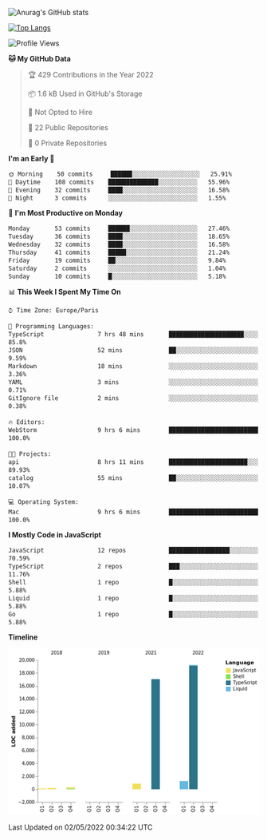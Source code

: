 ![Anurag's GitHub stats](https://github-readme-stats.vercel.app/api?username=sufiane&theme=dark&show_icons=true&count_private=true)


[![Top Langs](https://github-readme-stats.vercel.app/api/top-langs/?username=sufiane&layout=compact)](https://github.com/anuraghazra/github-readme-stats)

<!--START_SECTION:waka-->
![Profile Views](http://img.shields.io/badge/Profile%20Views-1-blue)

**🐱 My GitHub Data** 

> 🏆 429 Contributions in the Year 2022
 > 
> 📦 1.6 kB Used in GitHub's Storage 
 > 
> 🚫 Not Opted to Hire
 > 
> 📜 22 Public Repositories 
 > 
> 🔑 0 Private Repositories  
 > 
**I'm an Early 🐤** 

```text
🌞 Morning    50 commits     ██████░░░░░░░░░░░░░░░░░░░   25.91% 
🌆 Daytime    108 commits    ██████████████░░░░░░░░░░░   55.96% 
🌃 Evening    32 commits     ████░░░░░░░░░░░░░░░░░░░░░   16.58% 
🌙 Night      3 commits      ░░░░░░░░░░░░░░░░░░░░░░░░░   1.55%

```
📅 **I'm Most Productive on Monday** 

```text
Monday       53 commits     ██████░░░░░░░░░░░░░░░░░░░   27.46% 
Tuesday      36 commits     ████░░░░░░░░░░░░░░░░░░░░░   18.65% 
Wednesday    32 commits     ████░░░░░░░░░░░░░░░░░░░░░   16.58% 
Thursday     41 commits     █████░░░░░░░░░░░░░░░░░░░░   21.24% 
Friday       19 commits     ██░░░░░░░░░░░░░░░░░░░░░░░   9.84% 
Saturday     2 commits      ░░░░░░░░░░░░░░░░░░░░░░░░░   1.04% 
Sunday       10 commits     █░░░░░░░░░░░░░░░░░░░░░░░░   5.18%

```


📊 **This Week I Spent My Time On** 

```text
⌚︎ Time Zone: Europe/Paris

💬 Programming Languages: 
TypeScript               7 hrs 48 mins       █████████████████████░░░░   85.8% 
JSON                     52 mins             ██░░░░░░░░░░░░░░░░░░░░░░░   9.59% 
Markdown                 18 mins             ░░░░░░░░░░░░░░░░░░░░░░░░░   3.36% 
YAML                     3 mins              ░░░░░░░░░░░░░░░░░░░░░░░░░   0.71% 
GitIgnore file           2 mins              ░░░░░░░░░░░░░░░░░░░░░░░░░   0.38%

🔥 Editors: 
WebStorm                 9 hrs 6 mins        █████████████████████████   100.0%

🐱‍💻 Projects: 
api                      8 hrs 11 mins       ██████████████████████░░░   89.93% 
catalog                  55 mins             ██░░░░░░░░░░░░░░░░░░░░░░░   10.07%

💻 Operating System: 
Mac                      9 hrs 6 mins        █████████████████████████   100.0%

```

**I Mostly Code in JavaScript** 

```text
JavaScript               12 repos            █████████████████░░░░░░░░   70.59% 
TypeScript               2 repos             ███░░░░░░░░░░░░░░░░░░░░░░   11.76% 
Shell                    1 repo              █░░░░░░░░░░░░░░░░░░░░░░░░   5.88% 
Liquid                   1 repo              █░░░░░░░░░░░░░░░░░░░░░░░░   5.88% 
Go                       1 repo              █░░░░░░░░░░░░░░░░░░░░░░░░   5.88%

```


**Timeline**

![Chart not found](https://raw.githubusercontent.com/Sufiane/Sufiane/main/charts/bar_graph.png) 


 Last Updated on 02/05/2022 00:34:22 UTC
<!--END_SECTION:waka-->


<!--
**Sufiane/sufiane** is a ✨ _special_ ✨ repository because its `README.md` (this file) appears on your GitHub profile.

Here are some ideas to get you started:

- 🔭 I’m currently working on ...
- 🌱 I’m currently learning ...
- 👯 I’m looking to collaborate on ...
- 🤔 I’m looking for help with ...
- 💬 Ask me about ...
- 📫 How to reach me: ...
- 😄 Pronouns: ...
- ⚡ Fun fact: ...
-->
